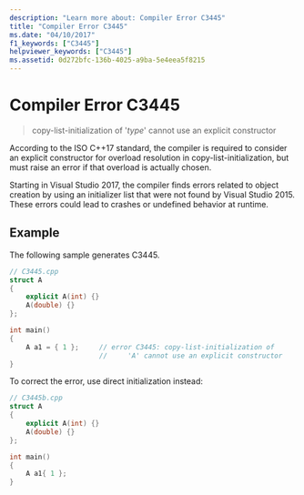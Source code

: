 ```yaml
---
description: "Learn more about: Compiler Error C3445"
title: "Compiler Error C3445"
ms.date: "04/10/2017"
f1_keywords: ["C3445"]
helpviewer_keywords: ["C3445"]
ms.assetid: 0d272bfc-136b-4025-a9ba-5e4eea5f8215
---
```

# Compiler Error C3445

> copy-list-initialization of '*type*' cannot use an explicit constructor

According to the ISO C++17 standard, the compiler is required to consider an explicit constructor for overload resolution in copy-list-initialization, but must raise an error if that overload is actually chosen.

Starting in Visual Studio 2017, the compiler finds errors related to object creation by using an initializer list that were not found by Visual Studio 2015. These errors could lead to crashes or undefined behavior at runtime.

## Example

The following sample generates C3445.

```cpp
// C3445.cpp
struct A
{
    explicit A(int) {}
    A(double) {}
};

int main()
{
    A a1 = { 1 };     // error C3445: copy-list-initialization of
                      //     'A' cannot use an explicit constructor
}
```

To correct the error, use direct initialization instead:

```cpp
// C3445b.cpp
struct A
{
    explicit A(int) {}
    A(double) {}
};

int main()
{
    A a1{ 1 };
}
```
